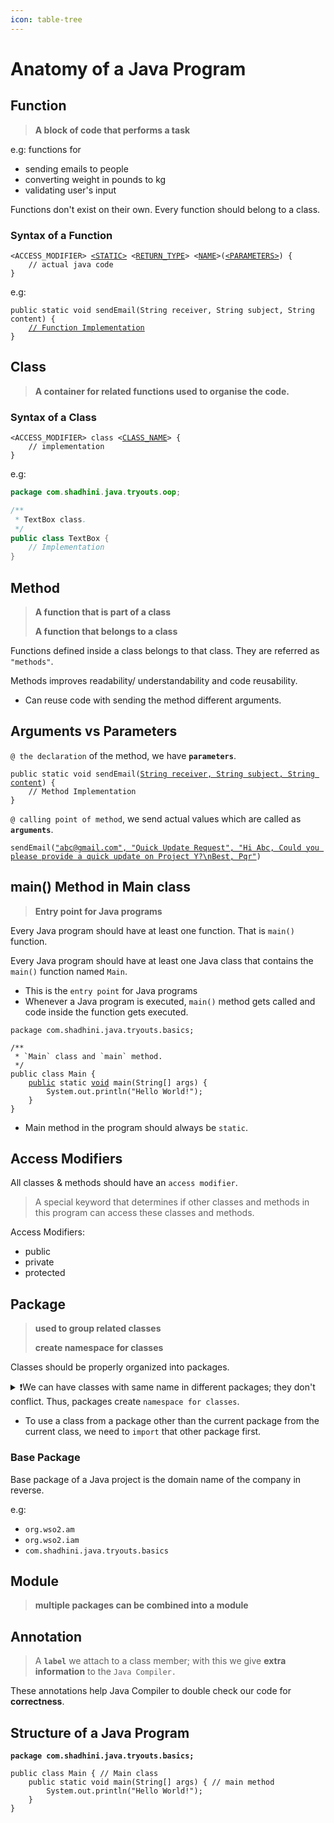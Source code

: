 ```yaml
---
icon: table-tree
---
```


# Anatomy of a Java Program

## Function

> **A block of code that performs a task**

e.g: functions for&#x20;

* sending emails to people&#x20;
* converting weight in pounds to kg
* validating user's input

Functions don't exist on their own. Every function should belong to a class.

### Syntax of a Function

<pre class="language-java"><code class="lang-java">&#x3C;ACCESS_MODIFIER> <a data-footnote-ref href="#user-content-fn-1">&#x3C;STATIC></a> &#x3C;<a data-footnote-ref href="#user-content-fn-2">RETURN_TYPE</a>> &#x3C;<a data-footnote-ref href="#user-content-fn-3">NAME</a>>(<a data-footnote-ref href="#user-content-fn-4">&#x3C;PARAMETERS></a>) {
    // actual java code
}
</code></pre>

e.g:

<pre class="language-java"><code class="lang-java">public static void sendEmail(String receiver, String subject, String content) {
    <a data-footnote-ref href="#user-content-fn-5">// Function Implementation</a>
}
</code></pre>

## Class

> **A container for related functions used to organise the code.**

### Syntax of a Class

<pre class="language-java"><code class="lang-java">&#x3C;ACCESS_MODIFIER> class &#x3C;<a data-footnote-ref href="#user-content-fn-6">CLASS_NAME</a>> {
    // implementation
}
</code></pre>

e.g:

```java
package com.shadhini.java.tryouts.oop;

/**
 * TextBox class.
 */
public class TextBox {
    // Implementation
}
```

## Method

> **A function that is part of a class**
>
> **A function that belongs to a class**

Functions defined inside a class belongs to that class. They are referred as `"methods"`.



Methods improves readability/ understandability and code reusability.

* Can reuse code with sending the method different arguments.

## Arguments vs Parameters

`@ the declaration` of the method, we have **`parameters`**.

<pre class="language-java"><code class="lang-java">public static void sendEmail(<a data-footnote-ref href="#user-content-fn-7">String receiver, String subject, String content</a>) {
    // Method Implementation
}
</code></pre>

`@ calling point of method`, we send actual values which are called as **`arguments`**.

<pre class="language-java"><code class="lang-java">sendEmail(<a data-footnote-ref href="#user-content-fn-8">"abc@gmail.com", "Quick Update Request", "Hi Abc, Could you please provide a quick update on Project Y?\nBest, Pqr"</a>)
</code></pre>

## main() Method in Main class

> **Entry point for Java programs**

Every Java program should have at least one function. That is `main()` function.

Every Java  program should have at least one Java class that contains the `main()` function named `Main`.

* This is the `entry point` for Java programs
* Whenever a Java program is executed, `main()` method gets called and code inside the function gets executed.

<pre class="language-java"><code class="lang-java">package com.shadhini.java.tryouts.basics;

/**
 * `Main` class and `main` method.
 */
public class Main {
    <a data-footnote-ref href="#user-content-fn-9">public</a> static <a data-footnote-ref href="#user-content-fn-10">void</a> main(String[] args) {
        System.out.println("Hello World!");
    }
}
</code></pre>

* Main method in the program should always be `static`.

## Access Modifiers

All classes & methods should have an `access modifier`.

> A special keyword that determines if other classes and methods in this program can access these classes and methods.

Access Modifiers:

* public
* private
* protected

## Package

> **used to group related classes**
>
> **create namespace for classes**

Classes should be properly organized into packages.

<details>

<summary>❗We can have classes with same name in different packages; they don't conflict. Thus, packages create <code>namespace for classes</code>.</summary>

```
Date     from java.util package
Date     from java.sql package
```

</details>

* To use a class from a package other than the current package from the current class, we need to `import` that other  package first.

### **Base Package**

Base package of a Java project is the domain name of the company in reverse.

e.g:&#x20;

* `org.wso2.am`
* `org.wso2.iam`
* `com.shadhini.java.tryouts.basics`



## Module

> **multiple packages can be combined into a module**



## Annotation

> A **`label`** we attach to a class member; with this we give **extra information** to the `Java Compiler.`

These annotations help Java Compiler to double check our code for **correctness**.

## Structure of a Java Program

<pre class="language-java"><code class="lang-java"><strong>package com.shadhini.java.tryouts.basics;
</strong>
public class Main { // Main class
    public static void main(String[] args) { // main method
        System.out.println("Hello World!");
    }
}
</code></pre>



[^1]: * `static`; if a static method&#x20;
    * nothing otherwise

[^2]: return type; number, DateTime

    e.g:`void` (if don't return anything)

[^3]: use camelNamingConvention

    e.g: sendEmail

[^4]: parameters: used to pass values for the function

    * comma separated list in the format `ReturnType parameterName`

    <!---->

    * parameter names in camelCase

[^5]: commented line; don't get executed

[^6]: use PascalNamingConvention

[^7]: parameters

[^8]: arguments

[^9]: accessible from other parts of the program

[^10]: return type; this method won't return any value
